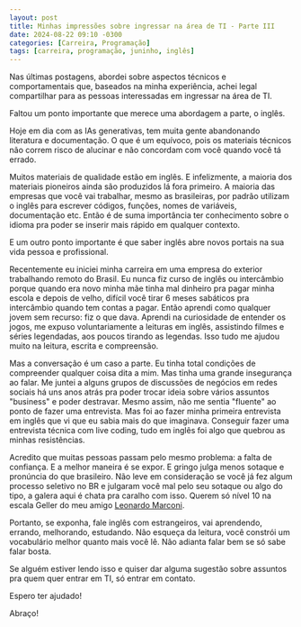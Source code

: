 ```yaml
---
layout: post
title: Minhas impressões sobre ingressar na área de TI - Parte III
date: 2024-08-22 09:10 -0300
categories: [Carreira, Programação]
tags: [carreira, programação, juninho, inglês]  
---
```

Nas últimas postagens, abordei sobre aspectos técnicos e comportamentais que, baseados na minha experiência, achei legal compartilhar para as pessoas interessadas em ingressar na área de TI.

Faltou um ponto importante que merece uma abordagem a parte, o inglês.

Hoje em dia com as IAs generativas, tem muita gente abandonando literatura e documentação. O que é um equívoco, pois os materiais técnicos não correm risco de alucinar e não concordam com você quando você tá errado.

Muitos materiais de qualidade estão em inglês. E infelizmente, a maioria dos materiais pioneiros ainda são produzidos lá fora primeiro. A maioria das empresas que você vai trabalhar, mesmo as brasileiras, por padrão utilizam o inglês para escrever códigos, funções, nomes de variáveis, documentação etc. Então é de suma importância ter conhecimento sobre o idioma pra poder se inserir mais rápido em qualquer contexto.

E um outro ponto importante é que saber inglês abre novos portais na sua vida pessoa e profissional. 

Recentemente eu iniciei minha carreira em uma empresa do exterior trabalhando remoto do Brasil. Eu nunca fiz curso de inglês ou intercâmbio porque quando era novo minha mãe tinha mal dinheiro pra pagar minha escola e depois de velho, difícil você tirar 6 meses sabáticos pra intercâmbio quando tem contas a pagar. Então aprendi como qualquer jovem sem recurso: fiz o que dava. Aprendi na curiosidade de entender os jogos, me expuso voluntariamente a leituras em inglês, assistindo filmes e séries legendadas, aos poucos tirando as legendas. Isso tudo me ajudou muito na leitura, escrita e compreensão.

Mas a conversação é um caso a parte. Eu tinha total condições de compreender qualquer coisa dita a mim. Mas tinha uma grande insegurança ao falar. Me juntei a alguns grupos de discussões de negócios em redes sociais há uns anos atrás pra poder trocar ideia sobre vários assuntos "business" e poder destravar. Mesmo assim, não me sentia "fluente" ao ponto de fazer uma entrevista. Mas foi ao fazer minha primeira entrevista em inglês que vi que eu sabia mais do que imaginava. Conseguir fazer uma entrevista técnica com live coding, tudo em inglês foi algo que quebrou as minhas resistências.

Acredito que muitas pessoas passam pelo mesmo problema: a falta de confiança. E a melhor maneira é se expor. E gringo julga menos sotaque e pronúncia do que brasileiro. Não leve em consideração se você já fez algum processo seletivo no BR e julgaram você mal pelo seu sotaque ou algo do tipo, a galera aqui é chata pra caralho com isso. Querem só nível 10 na escala Geller do meu amigo [Leonardo Marconi](https://www.linkedin.com/in/leonardomarconi/).

Portanto, se exponha, fale inglês com estrangeiros, vai aprendendo, errando, melhorando, estudando. Não esqueça da leitura, você constrói um vocabulário melhor quanto mais você lê. Não adianta falar bem se só sabe falar bosta.

Se alguém estiver lendo isso e quiser dar alguma sugestão sobre assuntos pra quem quer entrar em TI, só entrar em contato.

Espero ter ajudado!

Abraço!
